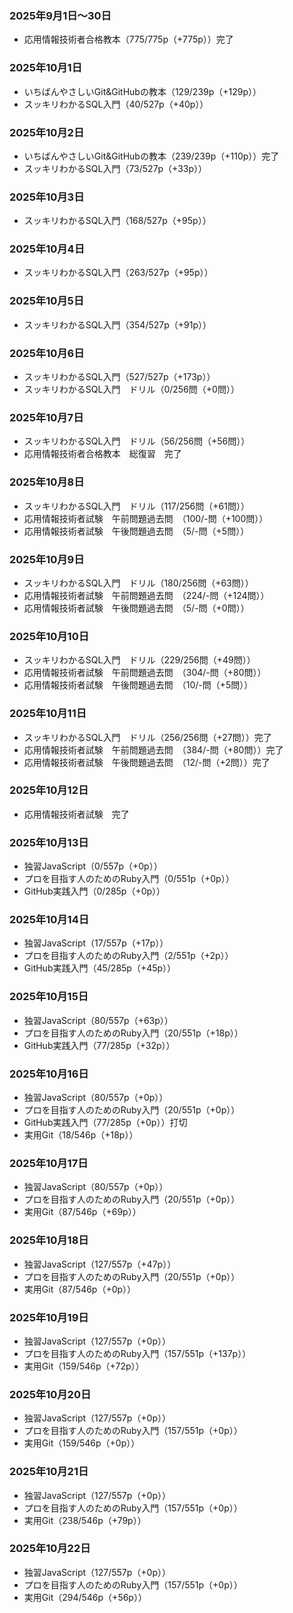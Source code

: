 ### 2025年9月1日～30日
- 応用情報技術者合格教本（775/775p（+775p））完了

### 2025年10月1日
- いちばんやさしいGit&GitHubの教本（129/239p（+129p））
- スッキリわかるSQL入門（40/527p（+40p））

### 2025年10月2日
- いちばんやさしいGit&GitHubの教本（239/239p（+110p））完了
- スッキリわかるSQL入門（73/527p（+33p））

### 2025年10月3日
- スッキリわかるSQL入門（168/527p（+95p））

### 2025年10月4日
- スッキリわかるSQL入門（263/527p（+95p））

### 2025年10月5日
- スッキリわかるSQL入門（354/527p（+91p））

### 2025年10月6日
- スッキリわかるSQL入門（527/527p（+173p））
- スッキリわかるSQL入門　ドリル（0/256問（+0問））

### 2025年10月7日
- スッキリわかるSQL入門　ドリル（56/256問（+56問））
- 応用情報技術者合格教本　総復習　完了

### 2025年10月8日
- スッキリわかるSQL入門　ドリル（117/256問（+61問））
- 応用情報技術者試験　午前問題過去問　（100/-問（+100問））
- 応用情報技術者試験　午後問題過去問　（5/-問（+5問））

### 2025年10月9日
- スッキリわかるSQL入門　ドリル（180/256問（+63問））
- 応用情報技術者試験　午前問題過去問　（224/-問（+124問））
- 応用情報技術者試験　午後問題過去問　（5/-問（+0問））

### 2025年10月10日
- スッキリわかるSQL入門　ドリル（229/256問（+49問））
- 応用情報技術者試験　午前問題過去問　（304/-問（+80問））
- 応用情報技術者試験　午後問題過去問　（10/-問（+5問））

### 2025年10月11日
- スッキリわかるSQL入門　ドリル（256/256問（+27問））完了
- 応用情報技術者試験　午前問題過去問　（384/-問（+80問））完了
- 応用情報技術者試験　午後問題過去問　（12/-問（+2問））完了

### 2025年10月12日
- 応用情報技術者試験　完了

### 2025年10月13日
- 独習JavaScript（0/557p（+0p））
- プロを目指す人のためのRuby入門（0/551p（+0p））
- GitHub実践入門（0/285p（+0p））

### 2025年10月14日
- 独習JavaScript（17/557p（+17p））
- プロを目指す人のためのRuby入門（2/551p（+2p））
- GitHub実践入門（45/285p（+45p））

### 2025年10月15日
- 独習JavaScript（80/557p（+63p））
- プロを目指す人のためのRuby入門（20/551p（+18p））
- GitHub実践入門（77/285p（+32p））

### 2025年10月16日
- 独習JavaScript（80/557p（+0p））
- プロを目指す人のためのRuby入門（20/551p（+0p））
- GitHub実践入門（77/285p（+0p））打切
- 実用Git（18/546p（+18p））

### 2025年10月17日
- 独習JavaScript（80/557p（+0p））
- プロを目指す人のためのRuby入門（20/551p（+0p））
- 実用Git（87/546p（+69p））

### 2025年10月18日
- 独習JavaScript（127/557p（+47p））
- プロを目指す人のためのRuby入門（20/551p（+0p））
- 実用Git（87/546p（+0p））

### 2025年10月19日
- 独習JavaScript（127/557p（+0p））
- プロを目指す人のためのRuby入門（157/551p（+137p））
- 実用Git（159/546p（+72p））

### 2025年10月20日
- 独習JavaScript（127/557p（+0p））
- プロを目指す人のためのRuby入門（157/551p（+0p））
- 実用Git（159/546p（+0p））

### 2025年10月21日
- 独習JavaScript（127/557p（+0p））
- プロを目指す人のためのRuby入門（157/551p（+0p））
- 実用Git（238/546p（+79p））

### 2025年10月22日
- 独習JavaScript（127/557p（+0p））
- プロを目指す人のためのRuby入門（157/551p（+0p））
- 実用Git（294/546p（+56p））

